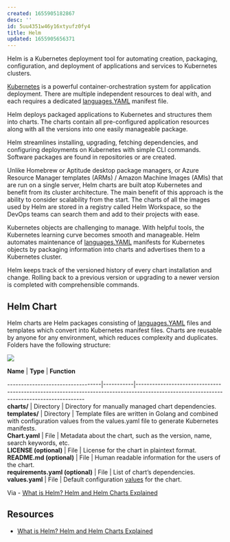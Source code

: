 ```yaml
---
created: 1655905182867
desc: ''
id: 5uu4351w46y16xtyufz0fy4
title: Helm
updated: 1655905656371
---
```

   
Helm is a Kubernetes deployment tool for automating creation, packaging, configuration, and deployment of applications and services to Kubernetes clusters.   
   
[Kubernetes](../devlog/kubernetes.md) is a powerful container-orchestration system for application deployment. There are multiple independent resources to deal with, and each requires a dedicated [languages.YAML](../devlog/languages.YAML.md) manifest file.   
   
Helm deploys packaged applications to Kubernetes and structures them into charts. The charts contain all pre-configured application resources along with all the versions into one easily manageable package.   
   
Helm streamlines installing, upgrading, fetching dependencies, and configuring deployments on Kubernetes with simple CLI commands. Software packages are found in repositories or are created.   
   
Unlike Homebrew or Aptitude desktop package managers, or Azure Resource Manager templates (ARMs) / Amazon Machine Images (AMIs) that are run on a single server, Helm charts are built atop Kubernetes and benefit from its cluster architecture. The main benefit of this approach is the ability to consider scalability from the start. The charts of all the images used by Helm are stored in a registry called Helm Workspace, so the DevOps teams can search them and add to their projects with ease.   
   
Kubernetes objects are challenging to manage. With helpful tools, the Kubernetes learning curve becomes smooth and manageable. Helm automates maintenance of [languages.YAML](../devlog/languages.YAML.md) manifests for Kubernetes objects by packaging information into charts and advertises them to a Kubernetes cluster.   
   
Helm keeps track of the versioned history of every chart installation and change. Rolling back to a previous version or upgrading to a newer version is completed with comprehensible commands.   
   
   
## Helm Chart   
   
Helm charts are Helm packages consisting of [languages.YAML](../devlog/languages.YAML.md) files and templates which convert into Kubernetes manifest files. Charts are reusable by anyone for any environment, which reduces complexity and duplicates. Folders have the following structure:   
   
![](https://res.cloudinary.com/zubayr/image/upload/v1655905668/wiki/f0iewhj44stf8t90qnfr.png)   
   
 **Name**                         | **Type**  | **Function**                                                                                                                               
   
----------------------------------|-----------|-----------------------------------------------------------------------------------------------------------------------------------------   
 **charts/**                      | Directory | Directory for manually managed chart dependencies.                                                                                         
 **templates/**                   | Directory | Template files are written in Golang and combined with configuration values from the values.yaml file to generate Kubernetes manifests.    
 **Chart.yaml**                   | File      | Metadata about the chart, such as the version, name, search keywords, etc.                                                                 
 **LICENSE (optional)**           | File      | License for the chart in plaintext format.                                                                                                 
 **README.md (optional)**         | File      | Human readable information for the users of the chart.                                                                                     
 **requirements.yaml (optional)** | File      | List of chart’s dependencies.                                                                                                              
 **values.yaml**                  | File      | Default configuration [values](https://phoenixnap.com/kb/helm-get-values) for the chart.                                                   
   
   
Via - [What is Helm? Helm and Helm Charts Explained](https://phoenixnap.com/kb/what-is-helm)   
   
## Resources   
   
   
- [What is Helm? Helm and Helm Charts Explained](https://phoenixnap.com/kb/what-is-helm)